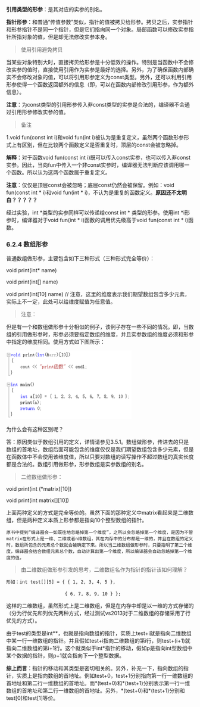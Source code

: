 



**引用类型的形参**：是其对应的实参的别名。

**指针形参**：和普通“传值参数”类似，指针的值被拷贝给形参。拷贝之后，实参指针和形参指针不是同一个指针，但是它们指向同一个对象。局部函数可以修改实参指针所指对象的值，但是却无法修改实参本身。

> 使用引用避免拷贝

当某些对象特别大时，直接拷贝给形参是十分低效的操作。特别是当函数中不会修改实参的值时，直接使用引用作为实参是最好的选择。另外，为了确保函数内部确实不会修改对象的值，可以将引用形参定义为const类型。另外，还可以利用引用形参使得一个函数返回额外的信息（即，可以在函数内部修改引用形参，作为额外信息）。

**注意**：为const类型的引用形参传入非const类型的实参是合法的，编译器不会通过引用形参修改实参的值。



> 备注

1.void fun(const int i)和void fun(int i)被认为是重复定义，虽然两个函数形参形式上有区别，但在比较两个函数定义是否重复时，顶层的const会被忽略掉。

**解释**：对于函数void fun(const int i)既可以传入const实参，也可以传入非const实参。因此，当向fun中传入一个非const实参时，编译器无法判断应该调用哪一个函数。所以认为这两个函数属于重复定义。

**注意**：仅仅是顶层const会被忽略；底层const仍然会被保留。例如：void fun(const int * i)和void fun(int * i)，不认为是重复的函数定义。**原因还不太明白？？？？？**

经过实验，int *类型的实参同样可以传递给const int *  类型的形参。使用int *i形参时，编译器对于void fun(int * i)函数的调用优先级高于void fun(const int * i)函数。



### 6.2.4 数组形参

普通数组做形参，主要包含如下三种形式（三种形式完全等价）：

void print(int* name)

void print(int[] name)

void print(int[10] name)  // 注意，这里的维度表示我们期望数组包含多少元素，实际上不一定，此处可以给维度赋值为任意值。

> 注意：

但是有一个和数组做形参十分相似的例子，该例子存在一些不同的情况。即，当数组的引用做形参时，形参必须要指定数组的维度，并且实参数组的维度必须和形参中指定的维度相同。使用方式如下图所示：

![1537367002139](./assets/1537367002139.png)

为什么会有这种区别呢？

答：原因类似于数组引用的定义，详情请参见3.5.1。数组做形参，传进去的只是数组的首地址，数组后面可能包含的维度仅仅是我们期望数组包含多少元素，但是在函数体中不会使用该维度值，所以只要对数组的读写操作不超过数组的真实长度都是合法的。数组引用做形参，形参数组是实参数组的别名。



> 二维数组做形参：

void print(int (*matrix)[10])

void print(int matrix\[\]\[10\])

上面两种定义的方式是完全等价的。虽然下面的那种定义中matrix看起来是二维数组，但是两种定义本质上形参都是指向10个整型数组的指针。

	原书中提到“编译器会一如既往地忽略掉第一个维度”，之所以会忽略掉第一个维度，是因为不管matrix在形式上是一维、二维或者n维数组，其在内存中的分布都是一维的，并且在数组的定义时，数组所包含的元素总个数就会被确定下来。所以当二维数组做形参时，只要指明了第二个维度，编译器会结合数组元素总个数，自动计算出第一个维度，所以编译器会自动忽略掉第一个维度的值。



> 由二维数组做形参引发的思考，二维数组名作为指针的指针该如何理解？

	形如：int test[][5] = { { 1, 2, 3, 4, 5 }, 
	
					      { 6, 7, 8, 9, 10 } };

这样的二维数组，虽然形式上是二维数组，但是在内存中却是以一维的方式存储的（分为行优先和列优先两种方式，经过测试vs2013对于二维数组的存储采用了行优先的方式）。

由于test的类型是int**，也就是指向数组的指针，实质上test+i就是指向二维数组中某一行一维数组的指针。并且假如test+i指向二维数组的第i行，则test+(i+1)就指向二维数组的第i+1行。这个就类似于int\*指针的移动，假如p是指向int型数组中某个数据的指针，则p+1就会指向下一个整型数据。

**综上而言**：指针的移动和其类型是密切相关的。另外，补充一下，指向数组的指针，实质上是指向数组的首地址。例如test+0，test+1分别指向第一行一维数组的首地址和第二行一维数组的首地址。而\*(test+0)和\*(test+1)分别表示第一行一维数组的首地址和第二行一维数组的首地址。另外，\*(test+0)和\*(test+1)分别和test\[0\]和test\[1]等价。